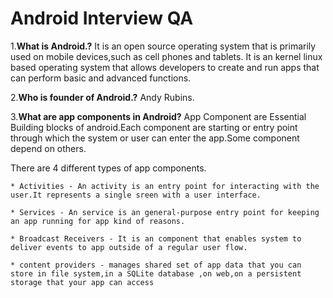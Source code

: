 # Android Interview QA

1.**What is Android.?**
It is an open source operating system that is primarily used on mobile devices,such as cell phones and tablets. It is an kernel linux based operating system that allows developers to create and run apps that can perform basic and advanced functions.


2.**Who is founder of Android.?**
Andy Rubins.

3.**What are app components in Android?**
App Component are Essential Building blocks of android.Each component are starting or entry point through which the system or user can enter the app.Some component depend on others.

There are 4 different types of app components.

	* Activities - An activity is an entry point for interacting with the user.It represents a single sreen with a user interface.

	* Services - An service is an general-purpose entry point for keeping an app running for app kind of reasons.

	* Broadcast Receivers - It is an component that enables system to deliver events to app outside of a regular user flow.
	
	* content providers - manages shared set of app data that you can store in file system,in a SQLite database ,on web,on a persistent storage that your app can access
